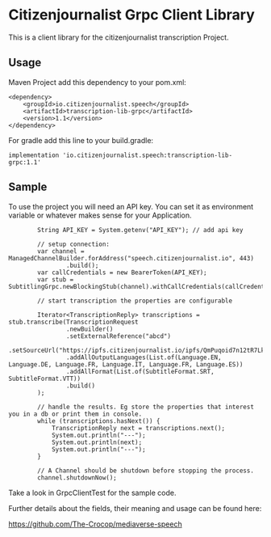 # Citizenjournalist Grpc Client Library

This is a client library for the citizenjournalist transcription Project.

## Usage

Maven Project add this dependency to your pom.xml:

```
<dependency>
    <groupId>io.citizenjournalist.speech</groupId>
    <artifactId>transcription-lib-grpc</artifactId>
    <version>1.1</version>
</dependency>
```

For gradle add this line to your build.gradle:
```
implementation 'io.citizenjournalist.speech:transcription-lib-grpc:1.1'
```

## Sample

To use the project you will need an API key. 
You can set it as environment variable or whatever makes sense for your Application.

```
        String API_KEY = System.getenv("API_KEY"); // add api key
        
        // setup connection:
        var channel = ManagedChannelBuilder.forAddress("speech.citizenjournalist.io", 443)
                .build();
        var callCredentials = new BearerToken(API_KEY);
        var stub = SubtitlingGrpc.newBlockingStub(channel).withCallCredentials(callCredentials);

        // start transcription the properties are configurable
        
        Iterator<TranscriptionReply> transcriptions = stub.transcribe(TranscriptionRequest
                .newBuilder()
                .setExternalReference("abcd")
                .setSourceUrl("https://ipfs.citizenjournalist.io/ipfs/QmPuqoid7n12tR7LkyX6db7hiYWSvXBYTnYejn4rZDJqsY")
                .addAllOutputLanguages(List.of(Language.EN, Language.DE, Language.FR, Language.IT, Language.FR, Language.ES))
                .addAllFormat(List.of(SubtitleFormat.SRT, SubtitleFormat.VTT))
                .build()
        );
        
        // handle the results. Eg store the properties that interest you in a db or print them in console.
        while (transcriptions.hasNext()) {
            TranscriptionReply next = transcriptions.next();
            System.out.println("---");
            System.out.println(next);
            System.out.println("---");
        }

        // A Channel should be shutdown before stopping the process.
        channel.shutdownNow();
```

Take a look in GrpcClientTest for the sample code.

Further details about the fields, their meaning and usage can be found here:

https://github.com/The-Crocop/mediaverse-speech

